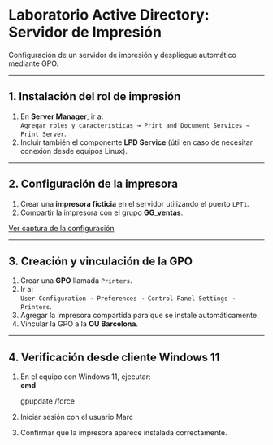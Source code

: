 # Laboratorio Active Directory: Servidor de Impresión

Configuración de un servidor de impresión y despliegue automático mediante GPO.

---

## 1. Instalación del rol de impresión

1. En **Server Manager**, ir a:  
   `Agregar roles y características → Print and Document Services → Print Server`.  
2. Incluir también el componente **LPD Service** (útil en caso de necesitar conexión desde equipos Linux).

---

## 2. Configuración de la impresora

1. Crear una **impresora ficticia** en el servidor utilizando el puerto `LPT1`.  
2. Compartir la impresora con el grupo **GG_ventas**.

[Ver captura de la configuración](../images/ibm.png)

---

## 3. Creación y vinculación de la GPO

1. Crear una **GPO** llamada `Printers`.  
2. Ir a:  
   `User Configuration → Preferences → Control Panel Settings → Printers`.  
3. Agregar la impresora compartida para que se instale automáticamente.  
4. Vincular la GPO a la **OU Barcelona**.

---

## 4. Verificación desde cliente Windows 11

1. En el equipo con Windows 11, ejecutar:  
   **cmd**
   
   gpupdate /force

2. Iniciar sesión con el usuario Marc
3. Confirmar que la impresora aparece instalada correctamente.
